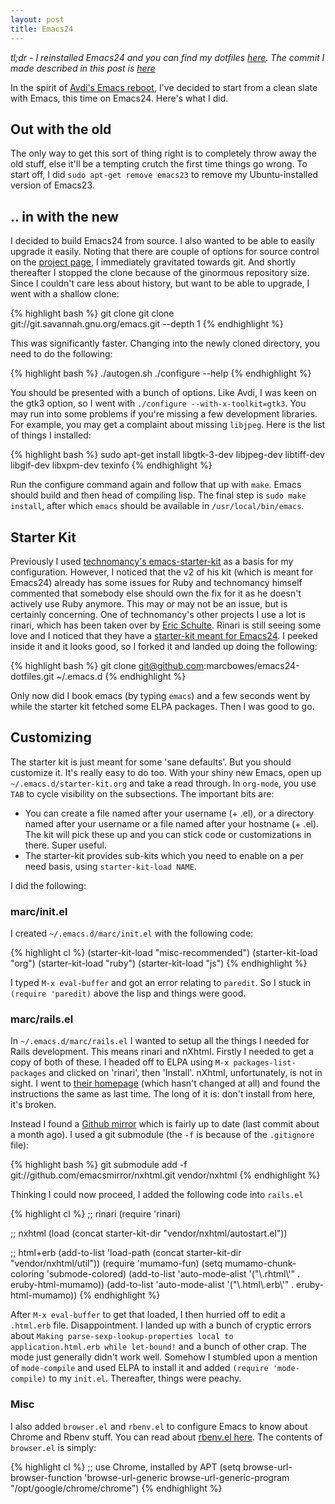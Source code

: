 ```yaml
---
layout: post
title: Emacs24
---
```


*tl;dr - I reinstalled Emacs24 and you can find my dotfiles
 [here](https://github.com/marcbowes/emacs24-dotfiles). The commit I
 made described in this post is
 [here](https://github.com/marcbowes/emacs24-dotfiles/commit/d5a991c214f3f7ed6e74e1fb6e0a232d71ef63a5)*

In the spirit of [Avdi's Emacs
reboot](http://devblog.avdi.org/category/emacs-reboot/), I've decided
to start from a clean slate with Emacs, this time on Emacs24. Here's
what I did.

## Out with the old

The only way to get this sort of thing right is to completely throw
away the old stuff, else it'll be a tempting crutch the first time
things go wrong. To start off, I did `sudo apt-get remove emacs23` to
remove my Ubuntu-installed version of Emacs23.

## .. in with the new

I decided to build Emacs24 from source. I also wanted to be able to
easily upgrade it easily. Noting that there are couple of options for
source control on the
[project page](http://savannah.gnu.org/projects/emacs/), I immediately
gravitated towards git. And shortly thereafter I stopped the clone
because of the ginormous repository size. Since I couldn't care less
about history, but want to be able to upgrade, I went with a shallow
clone:

{% highlight bash %}
git clone git clone git://git.savannah.gnu.org/emacs.git --depth 1
{% endhighlight %}

This was significantly faster. Changing into the newly cloned
directory, you need to do the following:

{% highlight bash %}
./autogen.sh
./configure --help
{% endhighlight %}

You should be presented with a bunch of options. Like Avdi, I was keen
on the gtk3 option, so I went with `./configure
--with-x-toolkit=gtk3`. You may run into some problems if you're
missing a few development libraries. For example, you may get a
complaint about missing `libjpeg`. Here is the list of things I
installed:

{% highlight bash %}
sudo apt-get install libgtk-3-dev libjpeg-dev libtiff-dev libgif-dev libxpm-dev texinfo
{% endhighlight %}

Run the configure command again and follow that up with `make`. Emacs
should build and then head of compiling lisp. The final step is `sudo
make install`, after which `emacs` should be available in
`/usr/local/bin/emacs`.

## Starter Kit

Previously I used
[technomancy's emacs-starter-kit](https://github.com/technomancy/emacs-starter-kit)
as a basis for my configuration. However, I noticed that the v2 of his
kit (which is meant for Emacs24) already has some issues for Ruby and
technomancy himself commented that somebody else should own the fix
for it as he doesn't actively use Ruby anymore. This may or may not be
an issue, but is certainly concerning. One of technomancy's other
projects I use a lot is rinari, which has been taken over by
[Eric Schulte](https://github.com/eschulte). Rinari is still seeing
some love and I noticed that they have a
[starter-kit meant for Emacs24](https://github.com/eschulte/emacs24-starter-kit). I
peeked inside it and it looks good, so I forked it and landed up doing
the following:

{% highlight bash %}
git clone git@github.com:marcbowes/emacs24-dotfiles.git ~/.emacs.d
{% endhighlight %}

Only now did I book emacs (by typing `emacs`) and a few seconds went
by while the starter kit fetched some ELPA packages. Then I was good
to go.

## Customizing

The starter kit is just meant for some 'sane defaults'. But you should
customize it. It's really easy to do too. With your shiny new Emacs,
open up `~/.emacs.d/starter-kit.org` and take a read through. In
`org-mode`, you use `TAB` to cycle visibility on the subsections. The
important bits are:

* You can create a file named after your username (+ .el), or a
  directory named after your username or a file named after your
  hostname (+ .el). The kit will pick these up and you can stick code
  or customizations in there. Super useful.
* The starter-kit provides sub-kits which you need to enable on a per
  need basis, using `starter-kit-load NAME`.

I did the following:

### marc/init.el

I created `~/.emacs.d/marc/init.el` with the following code:

{% highlight cl %}
(starter-kit-load "misc-recommended")
(starter-kit-load "org")
(starter-kit-load "ruby")
(starter-kit-load "js")
{% endhighlight %}

I typed `M-x eval-buffer` and got an error relating to `paredit`. So I
stuck in `(require 'paredit)` above the lisp and things were good.

### marc/rails.el

In `~/.emacs.d/marc/rails.el` I wanted to setup all the things I
needed for Rails development. This means rinari and nXhtml. Firstly I
needed to get a copy of both of these. I headed off to ELPA using `M-x
packages-list-packages` and clicked on 'rinari', then
'Install'. nXhtml, unfortunately, is not in sight. I went to [their
homepage](http://ourcomments.org/Emacs/nXhtml/doc/nxhtml.html) (which
hasn't changed at all) and found the instructions the same as last
time. The long of it is: don't install from here, it's broken.

Instead I found a
[Github mirror](https://github.com/emacsmirror/nxhtml) which is fairly
up to date (last commit about a month ago). I used a git submodule
(the `-f` is because of the `.gitignore` file):

{% highlight bash %}
git submodule add -f git://github.com/emacsmirror/nxhtml.git vendor/nxhtml
{% endhighlight %}

Thinking I could now proceed, I added the following code into `rails.el`

{% highlight cl %}
;; rinari
(require 'rinari)

;; nxhtml
(load (concat starter-kit-dir "vendor/nxhtml/autostart.el"))

;; html+erb
(add-to-list 'load-path (concat starter-kit-dir "vendor/nxhtml/util"))
(require 'mumamo-fun)
(setq mumamo-chunk-coloring 'submode-colored)
(add-to-list 'auto-mode-alist '("\\.rhtml\\'" . eruby-html-mumamo))
(add-to-list 'auto-mode-alist '("\\.html\\.erb\\'" . eruby-html-mumamo))
{% endhighlight %}

After `M-x eval-buffer` to get that loaded, I then hurried off to edit
a `.html.erb` file. Disappointment. I landed up with a bunch of
cryptic errors about `Making parse-sexp-lookup-properties local to
application.html.erb while let-bound!` and a bunch of other crap. The
mode just generally didn't work well. Somehow I stumbled upon a
mention of `mode-compile` and used ELPA to install it and added
`(require 'mode-compile)` to my `init.el`. Thereafter,
things were peachy.

### Misc

I also added `browser.el` and `rbenv.el` to configure Emacs to know
about Chrome and Rbenv stuff. You can read about
[rbenv.el here](2012/03/10/rbenv-with-emacs.html). The contents of
`browser.el` is simply:

{% highlight cl %}
;; use Chrome, installed by APT
(setq browse-url-browser-function 'browse-url-generic
      browse-url-generic-program "/opt/google/chrome/chrome")
{% endhighlight %}
